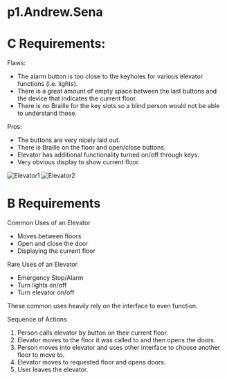 # p1.Andrew.Sena

<p><h1>C Requirements:</h1></p>
  <p>Flaws:</p>
  <ul>
    <li>The alarm button is too close to the keyholes for various elevator functions (i.e. lights).</li>
    <li>There is a great amount of empty space between the last buttons and the device that indicates the current floor.</li>
    <li>There is no Braille for the key slots so a blind person would not be able to understand those. </li>
  </ul>
  <p>Pros:</p>
  <ul>
    <li>The buttons are very nicely laid out.</li>
    <li>There is Braille on the floor and open/close buttons.</li>
    <li>Elevator has additional functionality turned on/off through keys.</li>
    <li>Very obvious display to show current floor.</li>
  </ul>
    
![Elevator1](https://user-images.githubusercontent.com/57376958/192939639-de6c45a8-e18f-4fd3-97f5-bc6e2a6ca31a.png)
![Elevator2](https://user-images.githubusercontent.com/57376958/192941106-324439ec-e735-4672-a8bc-6ef87bcbcc3b.png)
<div></div>
<p><h1>B Requirements</h1></p>
<p>Common Uses of an Elevator</p>
<ul>
  <li>Moves between floors</li>
  <li>Open and close the door</li>
  <li>Displaying the current floor</li>
</ul>
<p>Rare Uses of an Elevator</p>
<ul>
  <li>Emergency Stop/Alarm</li>
  <li>Turn lights on/off</li>
  <li>Turn elevator on/off</li>
</ul>
These common uses heavily rely on the interface to even function.
<p>Sequence of Actions</p>
<ol>
  <li>Person calls elevator by button on their current floor.</li>
  <li>Elevator moves to the floor it was called to and then opens the doors.</li>
  <li>Person moves into elevator and uses other interface to choose another floor to move to.</li>
  <li>Elevator moves to requested floor and opens doors.</li>
  <li>User leaves the elevator.</li>
</ol>
